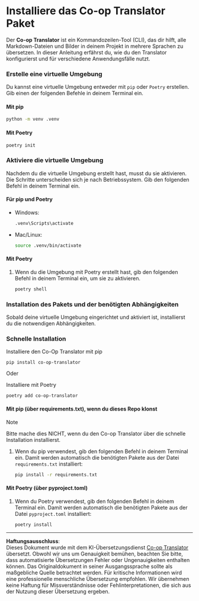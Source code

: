 <!--
CO_OP_TRANSLATOR_METADATA:
{
  "original_hash": "510827ad22a2031a50838919c3594828",
  "translation_date": "2025-10-15T02:13:28+00:00",
  "source_file": "getting_started/command-line-guide/install-package.md",
  "language_code": "de"
}
-->
# Installiere das Co-op Translator Paket

Der **Co-op Translator** ist ein Kommandozeilen-Tool (CLI), das dir hilft, alle Markdown-Dateien und Bilder in deinem Projekt in mehrere Sprachen zu übersetzen. In dieser Anleitung erfährst du, wie du den Translator konfigurierst und für verschiedene Anwendungsfälle nutzt.

### Erstelle eine virtuelle Umgebung

Du kannst eine virtuelle Umgebung entweder mit `pip` oder `Poetry` erstellen. Gib einen der folgenden Befehle in deinem Terminal ein.

#### Mit pip

```bash
python -m venv .venv
```

#### Mit Poetry

```bash
poetry init
```

### Aktiviere die virtuelle Umgebung

Nachdem du die virtuelle Umgebung erstellt hast, musst du sie aktivieren. Die Schritte unterscheiden sich je nach Betriebssystem. Gib den folgenden Befehl in deinem Terminal ein.

#### Für pip und Poetry

- Windows:

    ```bash
    .venv\Scripts\activate
    ```

- Mac/Linux:

    ```bash
    source .venv/bin/activate
    ```

#### Mit Poetry

1. Wenn du die Umgebung mit Poetry erstellt hast, gib den folgenden Befehl in deinem Terminal ein, um sie zu aktivieren.

    ```bash
    poetry shell
    ```

### Installation des Pakets und der benötigten Abhängigkeiten

Sobald deine virtuelle Umgebung eingerichtet und aktiviert ist, installierst du die notwendigen Abhängigkeiten.

### Schnelle Installation

Installiere den Co-Op Translator mit pip

```
pip install co-op-translator
```
Oder 

Installiere mit Poetry
```
poetry add co-op-translator
```

#### Mit pip (über requirements.txt), wenn du dieses Repo klonst

> [!NOTE]
> Bitte mache dies NICHT, wenn du den Co-op Translator über die schnelle Installation installierst.

1. Wenn du pip verwendest, gib den folgenden Befehl in deinem Terminal ein. Damit werden automatisch die benötigten Pakete aus der Datei `requirements.txt` installiert:

    ```bash
    pip install -r requirements.txt
    ```

#### Mit Poetry (über pyproject.toml)

1. Wenn du Poetry verwendest, gib den folgenden Befehl in deinem Terminal ein. Damit werden automatisch die benötigten Pakete aus der Datei `pyproject.toml` installiert:

    ```bash
    poetry install
    ```

---

**Haftungsausschluss**:  
Dieses Dokument wurde mit dem KI-Übersetzungsdienst [Co-op Translator](https://github.com/Azure/co-op-translator) übersetzt. Obwohl wir uns um Genauigkeit bemühen, beachten Sie bitte, dass automatisierte Übersetzungen Fehler oder Ungenauigkeiten enthalten können. Das Originaldokument in seiner Ausgangssprache sollte als maßgebliche Quelle betrachtet werden. Für kritische Informationen wird eine professionelle menschliche Übersetzung empfohlen. Wir übernehmen keine Haftung für Missverständnisse oder Fehlinterpretationen, die sich aus der Nutzung dieser Übersetzung ergeben.
